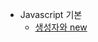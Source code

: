 - Javascript 기본
    - [생성자와 new](https://github.com/chori84/til/blob/master/JavaScript/inflearn-javascript-basic/19.Javascript기본-생성자와new.md)